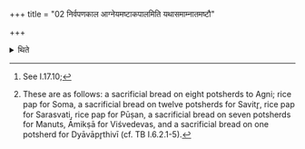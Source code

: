 +++
title = "02 निर्वपणकाल आग्नेयमष्टाकपालमिति यथासमाम्नातमष्टौ"

+++

<details><summary>थिते</summary>

2. At the time of taking out the material[^1] he takes out the material (rice-grains) for eight oblations as described in the Vedic texts) viz. a sacrificial bread on eight potsherds to Agni (etc.).[^2]  


[^1]: See I.17.10;  

[^2]: These are as follows: a sacrificial bread on eight potsherds to Agni; rice pap for Soma, a sacrificial bread on twelve potsherds for Savitr̥, rice pap for Sarasvati, rice pap for Pūṣan, a sacrificial bread on seven potsherds for Manuts, Āmikṣā for Viśvedevas, and a sacrificial bread on one potsherd for Dyāvāpr̥thivī (cf. TB I.6.2.1-5).
</details>
